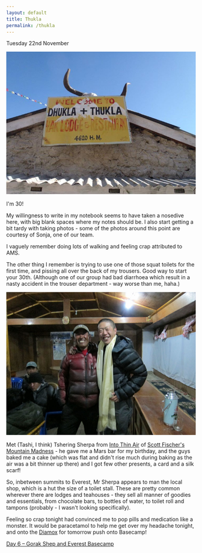 ```yaml
---
layout: default
title: Thukla
permalink: /thukla
---
```


Tuesday 22nd November

![](assets/thukla1.jpg "Thukla")

I'm 30!

My willingness to write in my notebook seems to have taken a nosedive here, with big blank spaces where my notes should be. I also start getting a bit tardy with taking photos - some of the photos around this point are courtesy of Sonja, one of our team.

I vaguely remember doing lots of walking and feeling crap attributed to AMS.

The other thing I remember is trying to use one of those squat toilets for the first time, and pissing all over the back of my trousers. Good way to start your 30th. (Although one of our group had bad diarrhoea which result in a nasty accident in the trouser department - way worse than me, haha.)

![](assets/mrt.jpg "Mr T")

Met (Tashi, I think) Tshering Sherpa from [Into Thin Air](http://en.wikipedia.org/wiki/Into_Thin_Air) of [Scott Fischer's Mountain Madness](http://www.mountainmadness.com/about/company-history/scott-fischer) - he gave me a Mars bar for my birthday, and the guys baked me a cake (which was flat and didn't rise much during baking as the air was a bit thinner up there) and I got few other presents, a card and a silk scarf!

So, inbetween summits to Everest, Mr Sherpa appears to man the local shop, which is a hut the size of a toilet stall. These are pretty common wherever there are lodges and teahouses - they sell all manner of goodies and essentials, from chocolate bars, to bottles of water, to toilet roll and tampons (probably - I wasn't looking specifically).

Feeling so crap tonight had convinced me to pop pills and medication like a monster. It would be paracetamol to help me get over my headache tonight, and onto the [Diamox](http://en.wikipedia.org/wiki/Acetazolamide) for tomorrow push onto Basecamp!

[Day 6 – Gorak Shep and Everest Basecamp](everest-base-camp)

